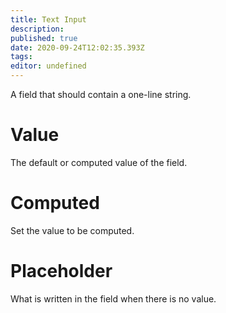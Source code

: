 ```yaml
---
title: Text Input
description: 
published: true
date: 2020-09-24T12:02:35.393Z
tags: 
editor: undefined
---
```


A field that should contain a one-line string.

# Value
The default or computed value of the field.

# Computed
Set the value to be computed.

# Placeholder
What is written in the field when there is no value.